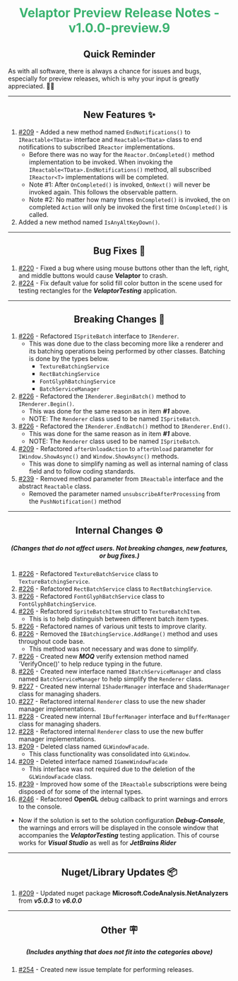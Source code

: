 <h1 align="center" style='color:mediumseagreen;font-weight:bold'>
   Velaptor Preview Release Notes - v1.0.0-preview.9
</h1>

<h2 align="center" style='font-weight:bold'>Quick Reminder</h2>

<div algn="center">

As with all software, there is always a chance for issues and bugs, especially for preview releases, which is why your input is greatly appreciated. 🙏🏼
</div>

---

<h2 style="font-weight:bold" align="center">New Features ✨</h2>

1. [#209](https://github.com/KinsonDigital/Velaptor/issues/209) - Added a new method named `EndNotifications()` to `IReactable<TData>` interface and `Reactable<TData>` class to end notifications to subscribed `IReactor` implementations.
   - Before there was no way for the `Reactor.OnCompleted()` method implementation to be invoked.  When invoking the `IReactable<TData>.EndNotifications()` method, all subscribed `IReactor<T>` implementations will be completed.
   - Note #1: After `OnCompleted()` is invoked, `OnNext()` will never be invoked again.  This follows the observable pattern.
   - Note #2: No matter how many times `OnCompleted()` is invoked, the on completed `Action` will only be invoked the first time `OnCompleted()` is called.
2. Added a new method named `IsAnyAltKeyDown()`.

---

<h2 style="font-weight:bold" align="center">Bug Fixes 🐛</h2>

1. [#220](https://github.com/KinsonDigital/Velaptor/issues/220) - Fixed a bug where using mouse buttons other than the left, right, and middle buttons would cause **Velaptor** to crash.
2. [#224](https://github.com/KinsonDigital/Velaptor/issues/224) - Fix default value for solid fill color button in the scene used for testing rectangles for the **_VelaptorTesting_** application.

---

<h2 style="font-weight:bold" align="center">Breaking Changes 🧨</h2>

1. [#226](https://github.com/KinsonDigital/Velaptor/issues/226) - Refactored `ISpriteBatch` interface to `IRenderer`.
    - This was done due to the class becoming more like a renderer and its batching operations being performed by other classes.  Batching is done by the types below.
      - `TextureBatchingService`
      - `RectBatchingService`
      - `FontGlyphBatchingService`
      - `BatchServiceManager`
2. [#226](https://github.com/KinsonDigital/Velaptor/issues/226) - Refactored the `IRenderer.BeginBatch()` method to `IRenderer.Begin()`.
   - This was done for the same reason as in item **_#1_** above.
   - NOTE: The `Renderer` class used to be named `ISpriteBatch`.
3. [#226](https://github.com/KinsonDigital/Velaptor/issues/226) - Refactored the `IRenderer.EndBatch()` method to `IRenderer.End()`.
   - This was done for the same reason as in item **_#1_** above.
   - NOTE: The `Renderer` class used to be named `ISpriteBatch`.
4. [#209](https://github.com/KinsonDigital/Velaptor/issues/209) - Refactored `afterUnloadAction` to `afterUnload` parameter for `IWindow.ShowAsync()` and `Window.ShowAsync()` methods.
   - This was done to simplify naming as well as internal naming of class field and to follow coding standards.
5. [#239](https://github.com/KinsonDigital/Velaptor/issues/239) - Removed method parameter from `IReactable` interface and the abstract `Reactable` class.
   - Removed the parameter named `unsubscribeAfterProcessing` from the `PushNotification()` method

---

<h2 style="font-weight:bold" align="center">Internal Changes ⚙️</h2>
<h5 align="center">(Changes that do not affect users.  Not breaking changes, new features, or bug fixes.)</h5>

1. [#226](https://github.com/KinsonDigital/Velaptor/issues/226) - Refactored `TextureBatchService` class to `TextureBatchingService`.
2. [#226](https://github.com/KinsonDigital/Velaptor/issues/226) - Refactored `RectBatchService` class to `RectBatchingService`.
3. [#226](https://github.com/KinsonDigital/Velaptor/issues/226) - Refactored `FontGlyphBatchService` class to `FontGlyphBatchingService`.
4. [#226](https://github.com/KinsonDigital/Velaptor/issues/226) - Refactored `SpriteBatchItem` struct to `TextureBatchItem`.
   - This is to help distinguish between different batch item types.
5. [#226](https://github.com/KinsonDigital/Velaptor/issues/226) - Refactored names of various unit tests to improve clarity.
6. [#226](https://github.com/KinsonDigital/Velaptor/issues/226) - Removed the `IBatchingService.AddRange()` method and uses throughout code base.
   - This method was not necessary and was done to simplify.
7. [#226](https://github.com/KinsonDigital/Velaptor/issues/226) - Created new **_MOQ_** verify extension method named 'VerifyOnce()' to help reduce typing in the future.
8. [#226](https://github.com/KinsonDigital/Velaptor/issues/226) - Created new interface named `IBatchServiceManager` and class named `BatchServiceManager` to help simplify the `Renderer` class.
9. [#227](https://github.com/KinsonDigital/Velaptor/issues/227) - Created new internal `IShaderManager` interface and `ShaderManager` class for managing shaders.
10. [#227](https://github.com/KinsonDigital/Velaptor/issues/227) - Refactored internal `Renderer` class to use the new shader manager implementations.
11. [#228](https://github.com/KinsonDigital/Velaptor/issues/228) - Created new internal `IBufferManager` interface and `BufferManager` class for managing shaders.
12. [#228](https://github.com/KinsonDigital/Velaptor/issues/228) - Refactored internal `Renderer` class to use the new buffer manager implementations.
13. [#209](https://github.com/KinsonDigital/Velaptor/issues/209) - Deleted class named `GLWindowFacade`.
    - This class functionality was consolidated into `GLWindow`.
14. [#209](https://github.com/KinsonDigital/Velaptor/issues/209) - Deleted interface named `IGameWindowFacade`
    - This interface was not required due to the deletion of the `GLWindowFacade` class.
15. [#239](https://github.com/KinsonDigital/Velaptor/issues/239) - Improved how some of the `IReactable` subscriptions were being disposed of for some of the internal types.
16. [#246](https://github.com/KinsonDigital/Velaptor/issues/246) - Refactored **OpenGL** debug callback to print warnings and errors to the console.
   - Now if the solution is set to the solution configuration **_Debug-Console_**, the warnings and errors will be displayed in the console window that accompanies the **_VelaptorTesting_** testing application.  This of course works for **_Visual Studio_** as well as for **_JetBrains Rider_**

---

<h2 style="font-weight:bold" align="center">Nuget/Library Updates 📦</h2>

1. [#209](https://github.com/KinsonDigital/Velaptor/issues/209) - Updated nuget package **Microsoft.CodeAnalysis.NetAnalyzers** from **_v5.0.3_** to **_v6.0.0_**

---

<h2 style="font-weight:bold" align="center">Other 🪧</h2>
<h5 align="center">(Includes anything that does not fit into the categories above)</h5>

1. [#254](https://github.com/KinsonDigital/Velaptor/issues/254) - Created new issue template for performing releases.
